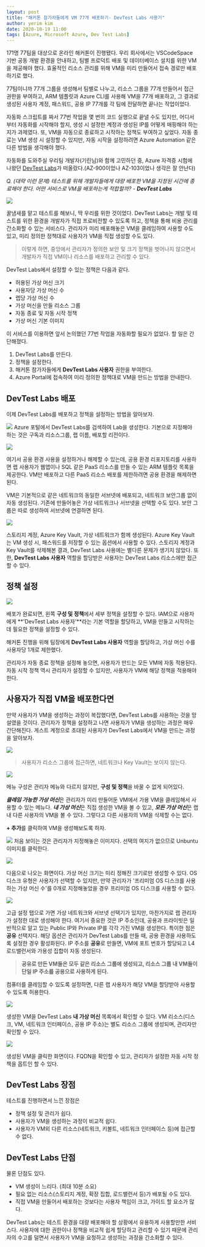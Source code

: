 ```yaml
---
layout: post
title: "해커톤 참가자들에게 VM 77개 배포하기- DevTest Labs 사용기"
author: yerim kim
date: 2020-10-19 11:00
tags: [Azure, Microsoft Azure, Dev Test Labs]
---
```



171명 77팀을 대상으로 온라인 해커톤이 진행됐다. 우리 회사에서는 VSCodeSpace 기반 공동 개발 환경을 안내하고, 팀별 프로덕트 배포 및 데이터베이스 설치를 위한 VM을 제공해야 했다. 효율적인 리소스 관리를 위해 VM을 미리 만들어서 접속 경로만 배포하기로 했다.

77팀이니까 77개 그룹을 생성해서 팀별로 나누고, 리소스 그룹을 77개 만들어서 접근 권한을 부여하고, ARM 템플릿과 Azure CLI를 사용해 VM을 77개 배포하고, 그 결과로 생성된 사용자 계정, 패스워드, 공용 IP 77개를 각 팀에 전달하면 끝나는 작업이었다. 

자동화 스크립트를 짜서 77번 작업을 몇 번의 코드 실행으로 끝낼 수도 있지만, 어디서부터 자동화를 시작해야 할지, 생성 시 설정한 계정과 생성된 IP를 어떻게 매핑해야 하는지가 과제였다. 또, VM을 자동으로 종료하고 시작하는 정책도 부여하고 싶었다. 자동 종료는 VM 생성 시 설정할 수 있지만, 자동 시작을 설정하려면 Azure Automation 같은 다른 방법을 생각해야 했다.

자동화를 도와주실 우리팀 개발자(기린님)와 함께 고민하던 중, Azure 자격증 시험에 나왔던 [DevTest Labs](https://azure.microsoft.com/ko-kr/services/devtest-lab/)가 떠올랐다.(AZ-900이었나 AZ-103이었나 생각은 잘 안난다) 

*Q. (대략 이런 문제) 테스트를 위해 개발자들에게 대량 배포한 VM을 지정된 시간에 종료해야 한다. 어떤 서비스로 VM을 배포하는게 적합할까? - **DevTest Labs***


![](/files/blog/2020-10-15/chat.png)


꿀냄새를 맡고 테스트를 해보니, 딱 우리를 위한 것이었다. DevTest Labs는 개발 및 테스트를 위한 환경을 개발자가 직접 프로비전할 수 있도록 하고, 정책을 통해 비용 관리를 간소화할 수 있는 서비스다. 관리자가 미리 배포해놓은 VM을 클레임하여 사용할 수도 있고, 미리 정의한 정책대로 사용자가 VM을 직접 생성할 수도 있다. 

> 이렇게 하면, 중앙에서 관리자가 정의한 보안 및 크기 정책을 벗어나지 않으면서 개발자가 직접 VM이나 리소스를 배포하고 관리할 수 있다. 

DevTest Labs에서 설정할 수 있는 정책은 다음과 같다. 
- 허용된 가상 머신 크기
- 사용자당 가상 머신 수
- 랩당 가상 머신 수
- 가상 머신을 만들 리소스 그룹
- 자동 종료 및 자동 시작 정책
- 가상 머신 기본 이미지

이 서비스를 이용하면 앞서 논의했던 77번 작업을 자동화할 필요가 없었다. 할 일은 간단해졌다. 

1. DevTest Labs를 만든다.
2. 정책을 설정한다. 
3. 해커톤 참가자들에게 **DevTest Labs 사용자** 권한을 부여한다. 
4. Azure Portal에 접속하여 미리 정의한 정책대로 VM을 만드는 방법을 안내한다. 

## DevTest Labs 배포
이제 DevTest Labs를 배포하고 정책을 설정하는 방법을 알아보자.

![](/files/blog/2020-10-15/devtestlab1.PNG)
Azure 포털에서 DevTest Labs를 검색하여 Lab을 생성한다. 
기본으로 지정해야 하는 것은 구독과 리소스그룹, 랩 이름, 배포할 리전이다. 

![](/files/blog/2020-10-15/resource.PNG)

여기서 공용 환경 사용을 설정하거나 해제할 수 있는데, 공용 환경 리포지토리를 사용하면 랩 사용자가 웹앱이나 SQL 같은 PaaS 리소스를 만들 수 있는 ARM 템플릿 목록을 제공한다. VM만 배포하고 다른 PaaS 리소스 배포를 제한하려면 공용 환경을 해제하면 된다. 

VM은 기본적으로 같은 네트워크의 동일한 서브넷에 배포되고, 네트워크 보안그룹 없이 자동 생성된다. 기존에 만들어놓은 가상 네트워크나 서브넷을 선택할 수도 있다. 보안 그룹은 따로 생성하여 서브넷에 연결하면 된다. 


![](/files/blog/2020-10-15/resource2.PNG)

스토리지 계정, Azure Key Vault, 가상 네트워크가 함께 생성된다. Azure Key Vault는 VM 생성 시, 패스워드를 저장할 수 있는 옵션에서 사용할 수 있다. 스토리지 계정과 Key Vault를 삭제해본 결과, DevTest Labs 사용에는 별다른 문제가 생기지 않았다. 또한, **DevTest Labs 사용자** 역할을 할당받은 사용자는 DevTest Labs 리소스에만 접근할 수 있다. 

## 정책 설정

![](/files/blog/2020-10-15/setting.PNG)

배포가 완료되면, 왼쪽 **구성 및 정책**에서 세부 정책을 설정할 수 있다. IAM으로 사용자에게 **'DevTest Labs 사용자'**라는 기본 역할을 할당하고, VM을 만들고 시작하는 데 필요한 정책을 설정할 수 있다. 

해커톤 진행을 위해 팀장에게 **DevTest Labs 사용자** 역할을 할당하고, 가상 머신 수를 사용자당 1개로 제한했다.

관리자가 자동 종료 정책을 설정해 놓으면, 사용자가 만드는 모든 VM에 자동 적용된다. 자동 시작 정책 역시 관리자가 설정할 수 있지만, 사용자가 VM에 해당 정책을 적용해야 한다.

## 사용자가 직접 VM을 배포한다면

만약 사용자가 VM을 생성하는 과정이 복잡했다면, DevTest Labs를 사용하는 것을 망설였을 것이다. 관리자가 정책을 설정하고 나면 사용자가 VM을 생성하는 과정은 매우 간단해진다. 게스트 계정으로 초대된 사용자가 DevTest Labs에서 VM을 만드는 과정을 알아보자. 


![](/files/blog/2020-10-15/resource3.PNG)

> 사용자가 리소스 그룹에 접근하면, 네트워크나 Key Vault는 보이지 않는다.

![](/files/blog/2020-10-15/resource4.PNG)

메뉴 구성은 관리자 메뉴와 다르지 않지만, **구성 및 정책**을 바꿀 수 없게 되어있다. 

***클레임 가능한 가상 머신***은 관리자가 미리 만들어둔 VM에서 가용 VM을 클레임해서 사용할 수 있는 메뉴다. ***내 가상 머신***은 직접 생성한 VM을 볼 수 있고, ***모든 가상 머신***은 랩 내 다른 사용자의 VM을 볼 수 있다. 그렇다고 다른 사용자의 VM을 삭제할 수는 없다. 

**+ 추가**를 클릭하여 VM을 생성해보도록 하자.

![](/files/blog/2020-10-15/vm1.PNG)
처음 보이는 것은 관리자가 지정해놓은 이미지다. 선택의 여지가 없으므로 Unbuntu 이미지를 클릭한다. 



![](/files/blog/2020-10-15/vm2.PNG)

다음으로 나오는 화면이다. 가상 머신 크기는 미리 정해진 크기로만 생성할 수 있다. OS 디스크 유형은 사용자가 선택할 수 있지만, 만약 관리자가 '프리미엄 OS 디스크를 사용하는 가상 머신 수'를 0개로 지정해놓았을 경우 프리미엄 OS 디스크를 사용할 수 없다.  

![](/files/blog/2020-10-15/vm3.PNG)

고급 설정 탭으로 가면 가상 네트워크와 서브넷 선택기가 있지만, 마찬가지로 랩 관리자가 설정한 대로 생성해야 한다. 여기서 중요한 것은 IP 주소인데, 공용과 프라이빗은 일반적으로 알고 있는 Public IP와 Private IP를 각각 가진 VM을 생성한다. 특이한 점은 **공유** 선택지다. 해당 옵션은 관리자가 DevTest Labs를 만들 때, 공용 환경을 사용하도록 설정한 경우 활성화된다. IP 주소를 **공유**로 만들면, VM에 포트 번호가 할당되고 L4 로드밸런서와 가용성 집합이 자동 생성된다. 

> **공유로 만든 VM들은 모두 같은 리소스 그룹에 생성되고, 리소스 그룹 내 VM들이 단일 IP 주소를 공용으로 사용하게 된다.**

컴퓨터를 클레임할 수 있도록 설정하면, 다른 랩 사용자가 해당 VM을 할당받아 사용할 수 있도록 허용한다. 


![](/files/blog/2020-10-15/vm4.PNG)

생성한 VM을 DevTest Labs **내 가상 머신** 목록에서 확인할 수 있다. VM 리소스(디스크, VM, 네트워크 인터페이스, 공용 IP 주소)는 별도 리소스 그룹에 생성되며, 관리자만 확인할 수 있다. 

![](/files/blog/2020-10-15/vm5.PNG)

생성된 VM을 클릭한 화면이다. FQDN을 확인할 수 있고, 관리자가 설정한 자동 시작 정책을 옵트인 할 수 있다. 


## DevTest Labs 장점

테스트를 진행하면서 느낀 장점은 
- 정책 설정 및 관리가 쉽다. 
- 사용자가 VM을 생성하는 과정이 비교적 쉽다.
- 사용자가 VM외 다른 리소스(네트워크, 키볼트, 네트워크 인터페이스 등)에 접근할 수 없다. 

## DevTest Labs 단점

물론 단점도 있다. 
- VM 생성이 느리다. (최대 10분 소요)
- 필요 없는 리소스(스토리지 계정, 확장 집합, 로드밸런서 등)가 배포될 수도 있다.
- 직접 VM을 만들어서 배포하는 것보다는 사용자 책임이 크고, 가이드 할 요소가 많다. 


DevTest Labs는 테스트 환경을 대량 배포해야 할 상황에서 유용하게 사용할만한 서비스다. 사용자에 대한 권한이나 정책을 비교적 쉽게 할당하고 관리할 수 있기 때문에 관리자의 수고를 덜면서 사용자가 VM을 요청하고 생성하는 과정을 간소화할 수 있다. 